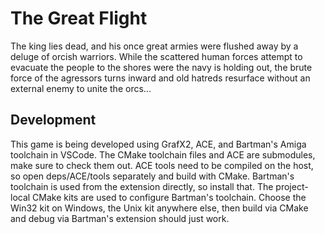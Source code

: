 # The Great Flight

The king lies dead, and his once great armies were flushed away by a deluge of orcish warriors.
While the scattered human forces attempt to evacuate the people to the shores were the navy is
holding out, the brute force of the agressors turns inward and old hatreds resurface without an
external enemy to unite the orcs...

## Development

This game is being developed using GrafX2, ACE, and Bartman's Amiga toolchain in VSCode.
The CMake toolchain files and ACE are submodules, make sure to check them out.
ACE tools need to be compiled on the host, so open deps/ACE/tools separately and build with CMake.
Bartman's toolchain is used from the extension directly, so install that.
The project-local CMake kits are used to configure Bartman's toolchain. Choose the Win32 kit on
Windows, the Unix kit anywhere else, then build via CMake and debug via Bartman's extension should
just work.

